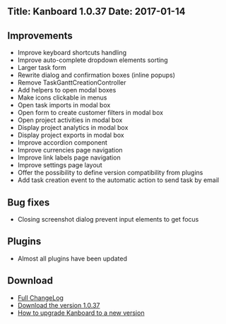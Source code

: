 Title: Kanboard 1.0.37
Date: 2017-01-14
---

Improvements
------------

* Improve keyboard shortcuts handling
* Improve auto-complete dropdown elements sorting
* Larger task form
* Rewrite dialog and confirmation boxes (inline popups)
* Remove TaskGanttCreationController
* Add helpers to open modal boxes
* Make icons clickable in menus
* Open task imports in modal box
* Open form to create customer filters in modal box
* Open project activities in modal box
* Display project analytics in modal box
* Display project exports in modal box
* Improve accordion component
* Improve currencies page navigation
* Improve link labels page navigation
* Improve settings page layout
* Offer the possibility to define version compatibility from plugins
* Add task creation event to the automatic action to send task by email

Bug fixes
---------

* Closing screenshot dialog prevent input elements to get focus

Plugins
-------

* Almost all plugins have been updated

Download
--------

- [Full ChangeLog](https://github.com/kanboard/kanboard/blob/master/ChangeLog)
- [Download the version 1.0.37](https://kanboard.net/kanboard-1.0.37.zip)
- [How to upgrade Kanboard to a new version](https://kanboard.net/documentation/update)
